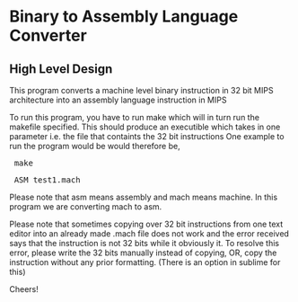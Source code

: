 # Binary to Assembly Language Converter 

<h2> High Level Design </h2> 
<p> This program converts a machine level binary instruction in 32 bit MIPS architecture into an assembly language instruction in MIPS </p> 
<p> To run this program, you have to run make which will in turn run the makefile specified. This should produce an executible which takes in one parameter i.e. the file that containts the 32 bit instructions </po
<p> One example to run the program would be would therefore be, <pre> make </pre> <pre> ASM test1.mach </pre> Please note that asm means assembly and mach means machine. In this program we are converting mach to asm. </p> 

<p> Please note that sometimes copying over 32 bit instructions from one text editor into an already made .mach file does not work and the error received says that the instruction is not 32 bits while it obviously it. To resolve this error, please write the 32 bits manually instead of copying, OR, copy the instruction without any prior formatting. (There is an option in sublime for this) </p> <p> Cheers! </p> 
